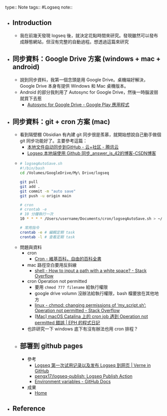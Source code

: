 type:: Note
tags:: #Logseq 
note::

- ## Introduction
	- 我在前幾天發現 logseq 後，就決定花點時間來研究。發現雖然可以發布成靜態網站，但沒有完整的自動過程。想透過這篇來研究
- ## 同步資料：Google Drive 方案 (windows + mac + android)
	- 說到同步資料，我第一個念頭是用 Google Drive。桌機端好解決，Google Drive 本身有提供 Windows 和 Mac 桌機版本。
	- Android 的部分我則用了 Autosync for Google Drive，然後一時腦波弱就買下去惹
		- [Autosync for Google Drive - Google Play 應用程式](https://play.google.com/store/apps/details?id=com.ttxapps.drivesync&hl=zh_TW&gl=US)
- ## 同步資料：git + cron 方案 (mac)
	- 看到隔壁棚 Obsidian 有內建 git 同步很是羨慕，就開始想說自己動手做個 git 同步功能好了。主要參考這篇：
		- [本地文件自动同步到GitHub - 云+社区 - 腾讯云](https://cloud.tencent.com/developer/article/1575314)
		- [Logseq 本地端使用 Github 同步_answer_is_42的博客-CSDN博客](https://blog.csdn.net/answer_is_42/article/details/121524714)
	- ```bash
	  # logseqAutoSave.sh
	  #!/bin/bash
	  cd /Volumes/GoogleDrive/My\ Drive/logseq
	  
	  git pull
	  git add .
	  git commit -m "auto save"
	  git push -u origin main
	  
	  # cron
	  # crontab -e
	  # 10 分鐘執行一次
	  10 * * * * /Users/username/Documents/cron/logseqAutoSave.sh > ~/logseq_autosave_log.txt 2>&1 &
	  
	  # 常用指令
	  crontab -e # 編輯定期 task
	  crontab -l # 查看定期 task
	  ```
	- 問題與資料
		- cron
			- [Cron - 維基百科，自由的百科全書](https://zh.wikipedia.org/wiki/Cron)
		- mac 路徑空白要用反斜線
			- [shell - How to input a path with a white space? - Stack Overflow](https://stackoverflow.com/questions/12902227/how-to-input-a-path-with-a-white-space)
		- cron Operation not permitted
			- 要用 `chmod 777 filename` 給執行權限
			- google drive volumn 沒辦法給執行權限，bash 檔要放在其他地方
			- [linux - chmod: changing permissions of ‘my_script.sh’: Operation not permitted - Stack Overflow](https://stackoverflow.com/questions/38676437/chmod-changing-permissions-of-my-script-sh-operation-not-permitted)
			- [[Mac] macOS Catalina 上的 cron job 遇到 Operation not permitted 錯誤 | EPH 的程式日記](https://ephrain.net/mac-macos-catalina-%E4%B8%8A%E7%9A%84-cron-job-%E9%81%87%E5%88%B0-operation-not-permitted-%E9%8C%AF%E8%AA%A4/)
		- 也許研究一下 windows 底下有沒有辦法也用 cron 排程？
	- ## 部署到 github pages
		- 參考
			- [Logseq 第一次试用记录以及发布 Logseq 到网页 | Verne in GitHub](https://blog.einverne.info/post/2022/01/logseq-usage.html)
			- [pengx17/logseq-publish: Logseq Publish Action](https://github.com/pengx17/logseq-publish)
			- [Environment variables - GitHub Docs](https://docs.github.com/en/actions/learn-github-actions/environment-variables)
		- 成果
			- [Home](https://ayugioh2003.github.io/digital-garden/#/page/home)
- ## Reference